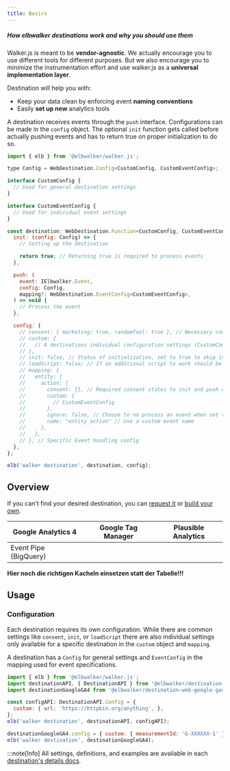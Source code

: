 ```yaml
---
title: Basics
---
```


##### How elbwalker destinations work and why you should use them

Walker.js is meant to be <b>vendor-agnostic</b>. We actually encourage you to use different tools for different purposes. But we also encourage you to minimize the instrumentation effort and use walker.js as a <b>universal implementation layer</b>.

Destination will help you with:

- Keep your data clean by enforcing event <b>naming conventions</b>
- Easily <b>set up new</b> analytics tools

A destination receives events through the `push` interface. Configurations can be made in the `config` object. The optional `init` function gets called before actually pushing events and has to return true on proper initialization to do so.

```js
import { elb } from '@elbwalker/walker.js';

type Config = WebDestination.Config<CustomConfig, CustomEventConfig>;

interface CustomConfig {
  // Used for general destination settings
}

interface CustomEventConfig {
  // Used for individual event settings
}

const destination: WebDestination.Function<CustomConfig, CustomEventConfig> = {
  init: (config: Config) => {
    // Setting up the destination

    return true; // Returning true is required to process events
  },

  push: (
    event: IElbwalker.Event,
    config: Config,
    mapping?: WebDestination.EventConfig<CustomEventConfig>,
  ) => void {
    // Process the event
  },

  config: {
    // consent: { marketing: true, randomTool: true }, // Necessary consent states
    // custom: {
    //   // A destinations individual configuration settings (CustomConfig)
    // },
    // init: false, // Status of initialization, set to true to skip init
    // loadScript: false; // If an additional script to work should be loaded
    // mapping: {
    //   entity: {
    //     action: {
    //       consent: {}, // Required consent states to init and push events
    //       custom: {
    //         // CustomEventConfig
    //       },
    //       ignore: false, // Choose to no process an event when set to true
    //       name: "entity_action" // Use a custom event name
    //     },
    //   },
    // }, // Specific Event handling config
  },
};

elb('walker destination', destination, config);
```

## Overview

If you can't find your desired destination, you can [request it](https://github.com/elbwalker/walker.js/issues/new?assignees=&labels=&template=feature_request.md&title=) or [build your own](https://docs.elbwalker.com/destinations/custom).

| Google Analytics 4    | Google Tag Manager | Plausible Analytics |
|-----------------------|--------------------|---------------------|
| Event Pipe (BigQuery) |                    |                     |

<b>Hier noch die richtigen Kacheln einsetzen statt der Tabelle!!!</b>

## Usage

### Configuration

Each destination requires its own configuration. While there are common settings like `consent`, `init`, or `loadScript` there are also individual settings only available for a specific destination in the `custom` object and `mapping`.

A destination has a `Config` for general settings and `EventConfig` in the mapping used for event specifications.

```js
import { elb } from '@elbwalker/walker.js';
import destinationAPI, { DestinationAPI } from '@elbwalker/destination-web-google-ga4';
import destinationGoogleGA4 from '@elbwalker/destination-web-google-ga4';

const configAPI: DestinationAPI.Config = {
  custom: { url: 'https://httpbin.org/anything', },
};
elb('walker destination', destinationAPI, configAPI);

destinationGoogleGA4.config = { custom: { measurementId: 'G-XXXXXX-1' } };
elb('walker destination', destinationGoogleGA4);
```

:::note[Info]
All settings, definitions, and examples are available in each [destination's details docs](https://docs.elbwalker.com/destinations/details).